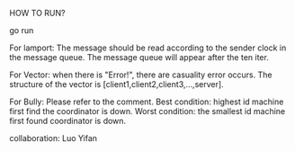 HOW TO RUN?

go run <filename>

For lamport:  The message should be read according to the sender clock in the message queue. The message queue will appear after the ten iter.

For Vector: when there is "Error!", there are casuality error occurs. The structure of the vector is [client1,client2,client3,...,server].

For Bully: Please refer to the comment. Best condition: highest id machine first find the coordinator is down. Worst condition: the smallest id machine first found coordinator is down.


collaboration: Luo Yifan